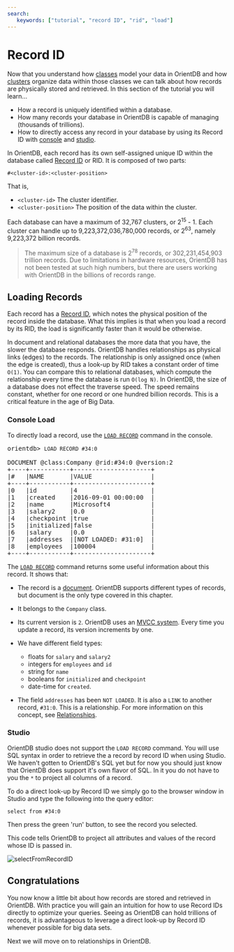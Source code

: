```yaml
---
search:
   keywords: ["tutorial", "record ID", "rid", "load"]
---
```



<!-- last modified 2016-09-01 Matt -->

# Record ID

Now that you understand how [classes](Tutorial-Classes.md) model your data in OrientDB and how [clusters](Tutorial-Clusters.md) organize data within those classes we can talk about how records are physically stored and retrieved. In this section of the tutorial you will learn...
- How a record is uniquely identified within a database. 
- How many records your database in OrientDB is capable of managing (thousands of trillions). 
- How to directly access any record in your database by using its Record ID with [console](Tutorial-Run-the-console.md) and [studio](Tutorial-Run-the-studio.md).

In OrientDB, each record has its own self-assigned unique ID within the database called [Record ID](Concepts.md#wiki-RecordID) or RID. It is composed of two parts:

```
#<cluster-id>:<cluster-position>
```

That is,

- `<cluster-id>` The cluster identifier.
- `<cluster-position>` The position of the data within the cluster.

Each database can have a maximum of 32,767 clusters, or 2<sup>15</sup> - 1.  Each cluster can handle up to 9,223,372,036,780,000 records, or 2<sup>63</sup>, namely 9,223,372 billion records.

> The maximum size of a database is 2<sup>78</sup> records, or 302,231,454,903 trillion records.  Due to limitations in hardware resources, OrientDB has not been tested at such high numbers, but there are users working with OrientDB in the billions of records range.

## Loading Records

Each record has a [Record ID](Concepts.md#RecordID), which notes the physical position of the record inside the database. What this implies is that when you load a record by its RID, the load is significantly faster than it would be otherwise.

In document and relational databases the more data that you have, the slower the database responds. OrientDB handles relationships as physical links (edges) to the records. The relationship is only assigned once (when the edge is created), thus a look-up by RID takes a constant order of time `O(1)`. You can compare this to relational databases, which compute the relationship every time the database is run `O(log N)`.  In OrientDB, the size of a database does not effect the traverse speed. The speed remains constant, whether for one record or one hundred billion records. This is a critical feature in the age of Big Data.

### Console Load

To directly load a record, use the [`LOAD RECORD`](Console-Command-Load-Record.md) command in the console.

<pre>
orientdb> <code class="lang-sql userinput">LOAD RECORD #34:0</code>

DOCUMENT @class:Company @rid:#34:0 @version:2
+----+-----------+---------------------+
|#   |NAME       |VALUE                |
+----+-----------+---------------------+
|0   |id         |4                    |
|1   |created    |2016-09-01 00:00:00  |
|2   |name       |Microsoft4           |
|3   |salary2    |0.0                  |
|4   |checkpoint |true                 |
|5   |initialized|false                |
|6   |salary     |0.0                  |
|7   |addresses  |[NOT LOADED: #31:0]  |
|8   |employees  |100004               |
+----+-----------+---------------------+
</pre>

The [`LOAD RECORD`](Console-Command-Load-Record.md) command returns some useful information about this record. It shows that:

- The record is a [document](Concepts.md#document). OrientDB supports different types of records, but document is the only type covered in this chapter.

- It belongs to the `Company` class.

- Its current version is `2`. OrientDB uses an [MVCC system](Transactions.md#Optimistic-Transaction).  Every time you update a record, its version increments by one.

- We have different field types: 
   - floats for `salary` and `salary2`
   - integers for `employees` and `id`
   - string for `name` 
   - booleans for `initialized` and `checkpoint`
   - date-time for `created`.

- The field `addresses` has been `NOT LOADED`. It is also a `LINK` to another record, `#31:0`.  This is a relationship. For more information on this concept, see [Relationships](Tutorial-Relationships.md).  

### Studio

OrientDB studio does not support the `LOAD RECORD` command. You will use SQL syntax in order to retrieve the a record by record ID when using Studio. We haven't gotten to OrientDB's SQL yet but for now you should just know that OrientDB does support it's own flavor of SQL. In it you do not have to you the `*` to project all columns of a record. 

To do a direct look-up by Record ID we simply go to the browser window in Studio and type the following into the query editor:

<pre>
<code class="lang-sql userinput">select from #34:0</code>
</pre>

Then press the green 'run' button, to see the record you selected.

This code tells OrientDB to project all attributes and values of the record whose ID is passed in. 

![selectFromRecordID](imiges/tutorial-select-from-rid.png)

## Congratulations

You now know a little bit about how records are stored and retrieved in OrientDB. With practice you will gain an intuition for how to use Record IDs directly to optimize your queries. Seeing as OrientDB can hold trillions of records, it is advantageous to leverage a direct look-up by Record ID whenever possible for big data sets.

Next we will move on to relationships in OrientDB.
